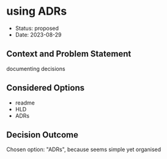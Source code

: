 # using ADRs

* Status: proposed
* Date: 2023-08-29

## Context and Problem Statement

documenting decisions

## Considered Options

* readme
* HLD
* ADRs

## Decision Outcome

Chosen option: "ADRs", because seems simple yet organised
